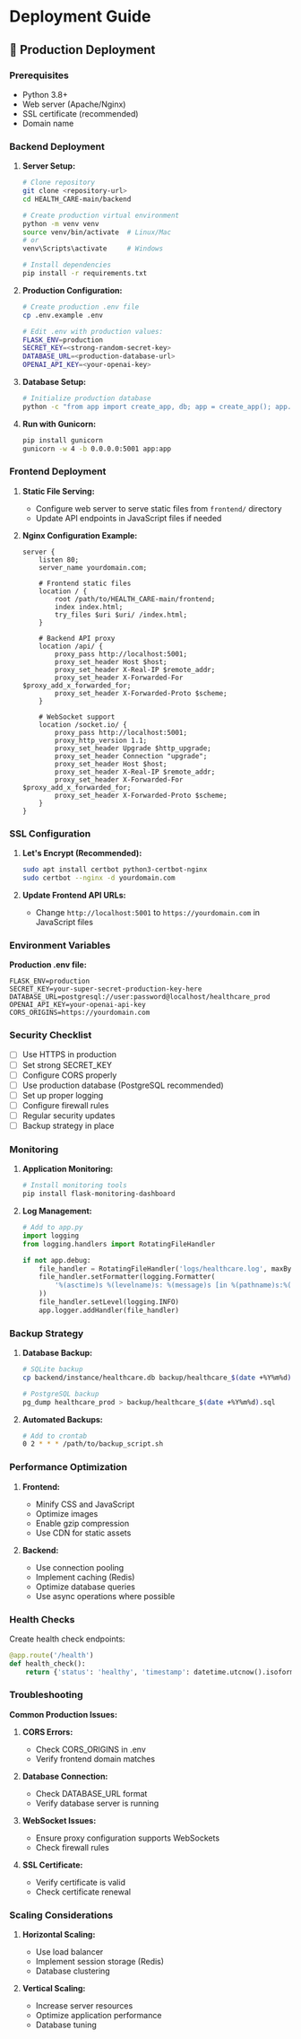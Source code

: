# Deployment Guide

## 🚀 Production Deployment

### Prerequisites
- Python 3.8+
- Web server (Apache/Nginx)
- SSL certificate (recommended)
- Domain name

### Backend Deployment

1. **Server Setup:**
   ```bash
   # Clone repository
   git clone <repository-url>
   cd HEALTH_CARE-main/backend
   
   # Create production virtual environment
   python -m venv venv
   source venv/bin/activate  # Linux/Mac
   # or
   venv\Scripts\activate     # Windows
   
   # Install dependencies
   pip install -r requirements.txt
   ```

2. **Production Configuration:**
   ```bash
   # Create production .env file
   cp .env.example .env
   
   # Edit .env with production values:
   FLASK_ENV=production
   SECRET_KEY=<strong-random-secret-key>
   DATABASE_URL=<production-database-url>
   OPENAI_API_KEY=<your-openai-key>
   ```

3. **Database Setup:**
   ```bash
   # Initialize production database
   python -c "from app import create_app, db; app = create_app(); app.app_context().push(); db.create_all()"
   ```

4. **Run with Gunicorn:**
   ```bash
   pip install gunicorn
   gunicorn -w 4 -b 0.0.0.0:5001 app:app
   ```

### Frontend Deployment

1. **Static File Serving:**
   - Configure web server to serve static files from `frontend/` directory
   - Update API endpoints in JavaScript files if needed

2. **Nginx Configuration Example:**
   ```nginx
   server {
       listen 80;
       server_name yourdomain.com;
       
       # Frontend static files
       location / {
           root /path/to/HEALTH_CARE-main/frontend;
           index index.html;
           try_files $uri $uri/ /index.html;
       }
       
       # Backend API proxy
       location /api/ {
           proxy_pass http://localhost:5001;
           proxy_set_header Host $host;
           proxy_set_header X-Real-IP $remote_addr;
           proxy_set_header X-Forwarded-For $proxy_add_x_forwarded_for;
           proxy_set_header X-Forwarded-Proto $scheme;
       }
       
       # WebSocket support
       location /socket.io/ {
           proxy_pass http://localhost:5001;
           proxy_http_version 1.1;
           proxy_set_header Upgrade $http_upgrade;
           proxy_set_header Connection "upgrade";
           proxy_set_header Host $host;
           proxy_set_header X-Real-IP $remote_addr;
           proxy_set_header X-Forwarded-For $proxy_add_x_forwarded_for;
           proxy_set_header X-Forwarded-Proto $scheme;
       }
   }
   ```

### SSL Configuration

1. **Let's Encrypt (Recommended):**
   ```bash
   sudo apt install certbot python3-certbot-nginx
   sudo certbot --nginx -d yourdomain.com
   ```

2. **Update Frontend API URLs:**
   - Change `http://localhost:5001` to `https://yourdomain.com` in JavaScript files

### Environment Variables

**Production .env file:**
```env
FLASK_ENV=production
SECRET_KEY=your-super-secret-production-key-here
DATABASE_URL=postgresql://user:password@localhost/healthcare_prod
OPENAI_API_KEY=your-openai-api-key
CORS_ORIGINS=https://yourdomain.com
```

### Security Checklist

- [ ] Use HTTPS in production
- [ ] Set strong SECRET_KEY
- [ ] Configure CORS properly
- [ ] Use production database (PostgreSQL recommended)
- [ ] Set up proper logging
- [ ] Configure firewall rules
- [ ] Regular security updates
- [ ] Backup strategy in place

### Monitoring

1. **Application Monitoring:**
   ```bash
   # Install monitoring tools
   pip install flask-monitoring-dashboard
   ```

2. **Log Management:**
   ```python
   # Add to app.py
   import logging
   from logging.handlers import RotatingFileHandler
   
   if not app.debug:
       file_handler = RotatingFileHandler('logs/healthcare.log', maxBytes=10240, backupCount=10)
       file_handler.setFormatter(logging.Formatter(
           '%(asctime)s %(levelname)s: %(message)s [in %(pathname)s:%(lineno)d]'
       ))
       file_handler.setLevel(logging.INFO)
       app.logger.addHandler(file_handler)
   ```

### Backup Strategy

1. **Database Backup:**
   ```bash
   # SQLite backup
   cp backend/instance/healthcare.db backup/healthcare_$(date +%Y%m%d).db
   
   # PostgreSQL backup
   pg_dump healthcare_prod > backup/healthcare_$(date +%Y%m%d).sql
   ```

2. **Automated Backups:**
   ```bash
   # Add to crontab
   0 2 * * * /path/to/backup_script.sh
   ```

### Performance Optimization

1. **Frontend:**
   - Minify CSS and JavaScript
   - Optimize images
   - Enable gzip compression
   - Use CDN for static assets

2. **Backend:**
   - Use connection pooling
   - Implement caching (Redis)
   - Optimize database queries
   - Use async operations where possible

### Health Checks

Create health check endpoints:
```python
@app.route('/health')
def health_check():
    return {'status': 'healthy', 'timestamp': datetime.utcnow().isoformat()}
```

### Troubleshooting

**Common Production Issues:**

1. **CORS Errors:**
   - Check CORS_ORIGINS in .env
   - Verify frontend domain matches

2. **Database Connection:**
   - Check DATABASE_URL format
   - Verify database server is running

3. **WebSocket Issues:**
   - Ensure proxy configuration supports WebSockets
   - Check firewall rules

4. **SSL Certificate:**
   - Verify certificate is valid
   - Check certificate renewal

### Scaling Considerations

1. **Horizontal Scaling:**
   - Use load balancer
   - Implement session storage (Redis)
   - Database clustering

2. **Vertical Scaling:**
   - Increase server resources
   - Optimize application performance
   - Database tuning